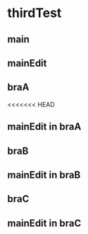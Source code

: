 # thirdTest

## main

## mainEdit
## braA
<<<<<<< HEAD

## mainEdit in braA

## braB

## mainEdit in braB

## braC

## mainEdit in braC
